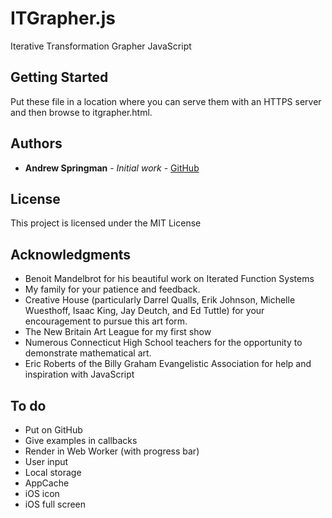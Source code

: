 # ITGrapher.js

Iterative Transformation Grapher JavaScript

## Getting Started

Put these file in a location where you can serve them with an HTTPS server and then browse to itgrapher.html.

## Authors

* **Andrew Springman** - *Initial work* - [GitHub](https://github.com/andrewspringman)

## License

This project is licensed under the MIT License

## Acknowledgments

* Benoit Mandelbrot for his beautiful work on Iterated Function Systems
* My family for your patience and feedback.
* Creative House (particularly Darrel Qualls, Erik Johnson, Michelle Wuesthoff, Isaac King, Jay Deutch, and Ed Tuttle) for your encouragement to pursue this art form.  
* The New Britain Art League for my first show
* Numerous Connecticut High School teachers for the opportunity to demonstrate mathematical art.
* Eric Roberts of the Billy Graham Evangelistic Association for help and inspiration with JavaScript

## To do

* Put on GitHub
* Give examples in callbacks
* Render in Web Worker (with progress bar)
* User input
* Local storage
* AppCache
* iOS icon 
* iOS full screen